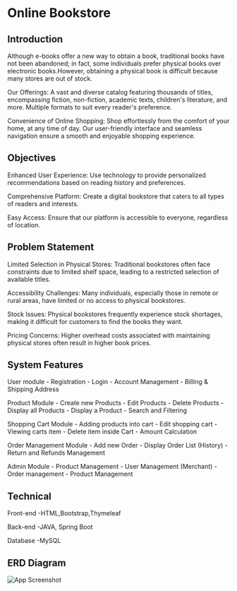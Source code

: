 
# Online Bookstore

## Introduction
Although e-books offer a new way to obtain a book, traditional books have not been abandoned; in fact, some individuals prefer physical books over electronic books.However, obtaining a physical book is difficult because many stores are out of stock. 

Our Offerings:
A vast and diverse catalog featuring thousands of titles, encompassing fiction, non-fiction, academic texts, children's literature, and more.
Multiple formats to suit every reader's preference.

Convenience of Online Shopping:
Shop effortlessly from the comfort of your home, at any time of day.
Our user-friendly interface and seamless navigation ensure a smooth and enjoyable shopping experience.

## Objectives
Enhanced User Experience:
Use technology to provide personalized recommendations based on reading history and preferences.

Comprehensive Platform:
Create a digital bookstore that caters to all types of readers and interests.

Easy Access:
Ensure that our platform is accessible to everyone, regardless of location.

## Problem Statement
Limited Selection in Physical Stores:
Traditional bookstores often face constraints due to limited shelf space, leading to a restricted selection of available titles.

Accessibility Challenges:
Many individuals, especially those in remote or rural areas, have limited or no access to physical bookstores.

Stock Issues:
Physical bookstores frequently experience stock shortages, making it difficult for customers to find the books they want.

Pricing Concerns:
Higher overhead costs associated with maintaining physical stores often result in higher book prices.

## System Features

User module 
	- Registration
	- Login
	- Account Management
	- Billing & Shipping Address

Product Module
	- Create new Products
	- Edit Products
	- Delete Products
	- Display all Products
	- Display a Product
	- Search and Filtering

Shopping Cart Module
	- Adding products into cart
	- Edit shopping cart
	- Viewing carts item
	- Delete item inside Cart
	- Amount Calculation

Order Management Module
	- Add new Order
	- Display Order List (History)
	- Return and Refunds Management

Admin Module
	- Product Management
	- User Management (Merchant)
	- Order management
	- Product Management
## Technical

Front-end
-HTML,Bootstrap,Thymeleaf

Back-end
-JAVA, Spring Boot

Database
-MySQL
## ERD Diagram

![App Screenshot](https://github.com/imannhidayat/test/issues/1#issue-2378378228)

